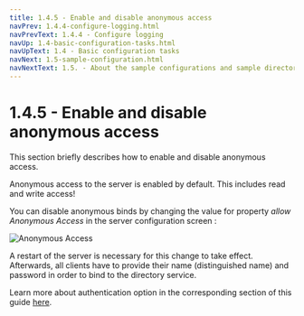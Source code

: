 ```yaml
---
title: 1.4.5 - Enable and disable anonymous access
navPrev: 1.4.4-configure-logging.html
navPrevText: 1.4.4 - Configure logging
navUp: 1.4-basic-configuration-tasks.html
navUpText: 1.4 - Basic configuration tasks
navNext: 1.5-sample-configuration.html
navNextText: 1.5. - About the sample configurations and sample directory data	
---
```


# 1.4.5 - Enable and disable anonymous access

This section briefly describes how to enable and disable anonymous access.

Anonymous access to the server is enabled by default. This includes read and write access! 

You can disable anonymous binds by changing the value for property _allow Anonymous Access_ in the server configuration screen :

![Anonymous Access](images/anonymous-access.png)

A restart of the server is necessary for this change to take effect. Afterwards, all clients have to provide their name (distinguished name) and password in order to bind to the directory service. 

Learn more about authentication option in the corresponding section of this guide [here](3.1-authentication-options.html).